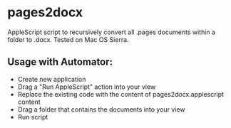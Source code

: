 # pages2docx
AppleScript script to recursively convert all .pages documents within a folder to .docx. Tested on Mac OS Sierra.

## Usage with Automator:
- Create new application
- Drag a "Run AppleScript" action into your view 
- Replace the existing code with the content of pages2docx.applescript content
- Drag a folder that contains the documents into your view
- Run script
